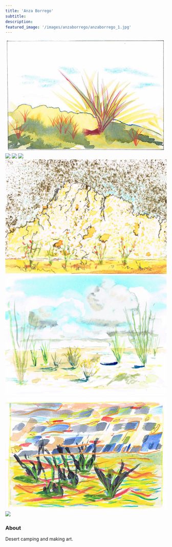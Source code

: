 ```yaml
---
title: 'Anza Borrego'
subtitle:
description:
featured_image: '/images/anzaborrego/anzaborrego_1.jpg'
---
```


<div class="gallery" data-columns="1">
	<img class="lazyOwl" src="../images/anzaborrego/anzaborrego_1.jpg">
  <img class="lazyOwl" src="../images/anzaborrego/anzaborrego_2.jpg">
  <img class="lazyOwl" src="../images/anzaborrego/anzaborrego_3.jpg">
  <img class="lazyOwl" src="../images/anzaborrego/anzaborrego_4.jpg">
  <img class="lazyOwl" src="../images/anzaborrego/anzaborrego_5.jpg">
  <img class="lazyOwl" src="../images/anzaborrego/anzaborrego_6.jpg">
  <img class="lazyOwl" src="../images/anzaborrego/anzaborrego_7.jpg">
  <img class="lazyOwl" src="../images/anzaborrego/anzaborrego_8.jpg">
</div>

### About

Desert camping and making art.
